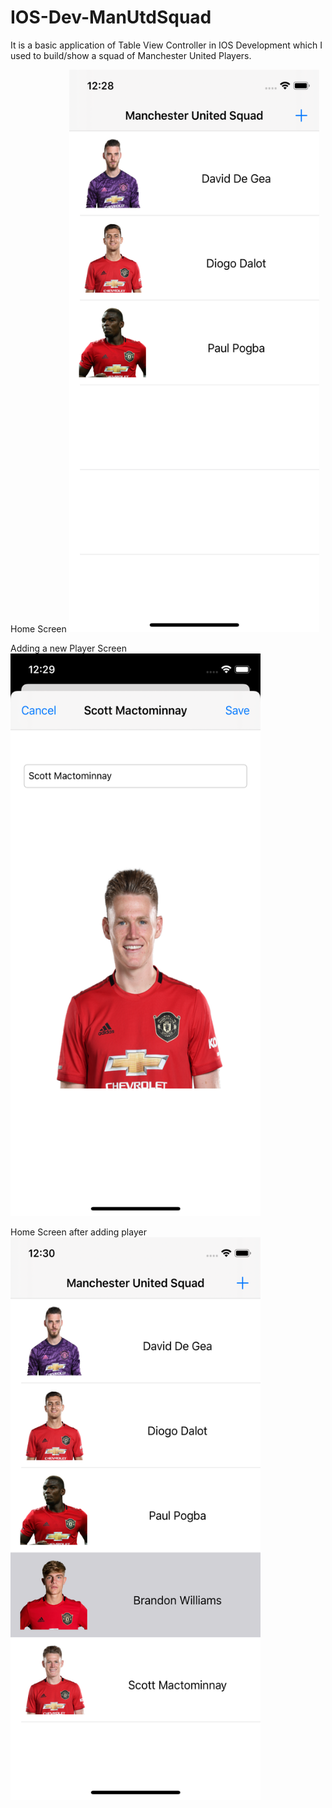 # IOS-Dev-ManUtdSquad

It is a basic application of Table View Controller in IOS Development which I used to build/show a squad of Manchester United Players.

Home Screen
<img src = "App%20Screenshots/initial.png" height = "900" width = "400"/>

Adding a new Player Screen
<img src = "App%20Screenshots/selecting_player.png" height = "900" width = "400"/>

Home Screen after adding player
<img src = "App%20Screenshots/after_selecting_player.png" height = "900" width = "400"/>
